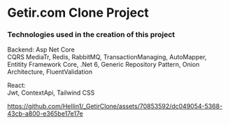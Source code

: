 # Getir.com Clone Project

### Technologies used in the creation of this project

Backend: Asp Net Core\
CQRS MediaTr, 
Redis, 
RabbitMQ, 
TransactionManaging, 
AutoMapper, 
Entitity Framework Core, 
.Net 6, 
Generic Repository Pattern, 
Onion Architecture, 
FluentValidation 


React: \
Jwt, 
ContextApi, 
Tailwind CSS



https://github.com/Hellin1/_GetirClone/assets/70853592/dc049054-5368-43cb-a800-e365be17e17e





